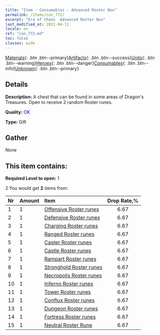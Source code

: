 ```yaml
---
title: "Item - Consumables - Advanced Roster Box"
permalink: /Items/con_772/
excerpt: "Era of Chaos  Advanced Roster Box"
last_modified_at: 2021-04-11
locale: en
ref: "con_772.md"
toc: false
classes: wide
---
```

 [Materials](/Items/){: .btn .btn--primary}[Artifacts](/Items/Artifacts/){: .btn .btn--success}[Units](/Items/Units/){: .btn .btn--warning}[Heroes](/Items/Heroes/){: .btn .btn--danger}[Consumables](/Items/Consumables/){: .btn .btn--info}[Unknown](/Items/Unknown/){: .btn .btn--primary}

## Details
 **Description:** A chest that can be found in some areas of Dragon's Treasures. Open to receive 2 random Roster runes.

 **Quality:** <span style="color: #0000CD">OK</span>

 **Type:** Gift

## Gather

  None

## This item contains:

 **Required Level to open:** 1

 2 You would get **2** items  from:

  | Nr | Amount |     Item    | Drop Rate,% |
  |:---|:-------|:------------|:---------:|
  | 1 | 1 | [Offensive Roster runes](/Items/con_734/) | 6.67 | 
  | 2 | 1 | [Defensive Roster runes](/Items/con_739/) | 6.67 | 
  | 3 | 1 | [Charging Roster runes](/Items/con_741/) | 6.67 | 
  | 4 | 1 | [Ranged Roster runes](/Items/con_742/) | 6.67 | 
  | 5 | 1 | [Caster Roster runes](/Items/con_746/) | 6.67 | 
  | 6 | 1 | [Castle Roster runes](/Items/con_752/) | 6.67 | 
  | 7 | 1 | [Rampart Roster runes](/Items/con_753/) | 6.67 | 
  | 8 | 1 | [Stronghold Roster runes](/Items/con_754/) | 6.67 | 
  | 9 | 1 | [Necropolis Roster runes](/Items/con_755/) | 6.67 | 
  | 10 | 1 | [Inferno Roster runes](/Items/con_777/) | 6.67 | 
  | 11 | 1 | [Tower Roster runes](/Items/con_785/) | 6.67 | 
  | 12 | 1 | [Conflux Roster runes](/Items/con_791/) | 6.67 | 
  | 13 | 1 | [Dungeon Roster runes](/Items/con_792/) | 6.67 | 
  | 14 | 1 | [Fortress Roster runes](/Items/con_818/) | 6.67 | 
  | 15 | 1 | [Neutral Roster Rune](/Items/con_869/) | 6.67 | 
